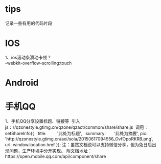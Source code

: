 # tips
记录一些有用的代码片段

<h1>IOS</h1>

1、ios滚动条滑动卡顿？<br/>
  -webkit-overflow-scrolling:touch

<h1>Android</h1>
<h1>手机QQ</h1>
1、手机QQ分享设置标题、链接等
  引入js：//qzonestyle.gtimg.cn/qzone/qzact/common/share/share.js
  调用：
  setShareInfo({
    title:          '此处为标题',
    summary:        '此处为摘要',
    pic:            'http://qzonestyle.gtimg.cn/aoi/sola/20150617094556_OvfOpoRKRB.png',
    url:            window.location.href
  });
  注：虽然文档说可以支持微信分享，但为免日后出现问题，生产环境中分开实现。
  附文档地址：https://open.mobile.qq.com/api/component/share
 
